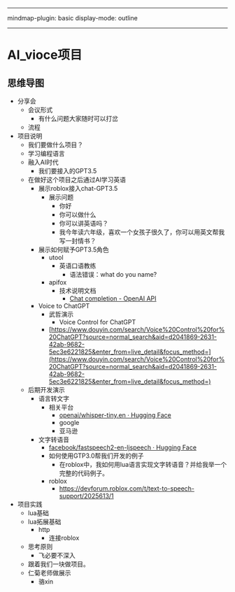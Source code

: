
---

mindmap-plugin: basic
display-mode: outline

---

# AI_vioce项目

## 思维导图
- 分享会
    - 会议形式
        - 有什么问题大家随时可以打岔
    - 流程
- 项目说明
    - 我们要做什么项目？
    - 学习编程语言
    - 融入AI时代
        - 我们要接入的GPT3.5
    - 在做好这个项目之后通过AI学习英语
        - 展示roblox接入chat-GPT3.5
            - 展示问题
                - 你好
                - 你可以做什么
                - 你可以讲英语吗？
                - 我今年读六年级，喜欢一个女孩子很久了，你可以用英文帮我写一封情书？
        - 展示如何赋予GPT3.5角色
            - utool
                - 英语口语教练
                    - 语法错误：what do you name?
            - apifox
                - 技术说明文档
                    - [Chat completion - OpenAI API](https://platform.openai.com/docs/guides/chat)
        - Voice to ChatGPT
            - 武哲演示
                - Voice Control for ChatGPT
            - [https://www.douyin.com/search/Voice%20Control%20for%20ChatGPT?source=normal_search&aid=d2041869-2631-42ab-9682-5ec3e6221825&enter_from=live_detail&focus_method=](https://www.douyin.com/search/Voice%20Control%20for%20ChatGPT?source=normal_search&aid=d2041869-2631-42ab-9682-5ec3e6221825&enter_from=live_detail&focus_method=)
    - 后期开发演示
        - 语言转文字
            - 相关平台
                - [openai/whisper-tiny.en · Hugging Face](https://huggingface.co/openai/whisper-tiny.en)
                - google
                - 亚马逊
        - 文字转语音
            - [facebook/fastspeech2-en-ljspeech · Hugging Face](https://huggingface.co/facebook/fastspeech2-en-ljspeech)
            - 如何使用GTP3.0帮我们开发的例子
                - 在roblox中，我如何用lua语言实现文字转语音？并给我举一个完整的代码例子。
            - roblox
                - https://devforum.roblox.com/t/text-to-speech-support/2025613/1
- 项目实践
    - lua基础
    - lua拓展基础
        - http
            - 连接roblox
    - 思考原则
        - 飞必要不深入
    - 跟着我们一块做项目。
    - 仁菊老师做展示
        - 骆xin